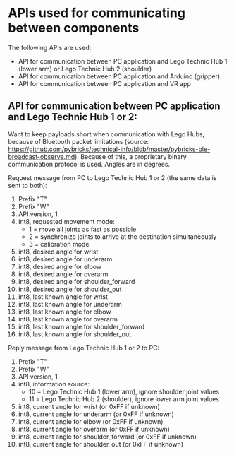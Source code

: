# APIs used for communicating between components

The following APIs are used:
- API for communication between PC application and Lego Technic Hub 1 (lower arm) or Lego Technic Hub 2 (shoulder)
- API for communication between PC application and Arduino (gripper)
- API for communication between PC application and VR app

## API for communication between PC application and Lego Technic Hub 1 or 2:

Want to keep payloads short when communication with Lego Hubs, because of Bluetooth packet limitations (source: https://github.com/pybricks/technical-info/blob/master/pybricks-ble-broadcast-observe.md). Because of this, a proprietary binary communication protocol is used. Angles are in degrees.

Request message from PC to Lego Technic Hub 1 or 2 (the same data is sent to both):
1. Prefix "T"
2. Prefix "W"
3. API version, 1
4. int8, requested movement mode:  
    - 1 = move all joints as fast as possible  
    - 2 = synchronize joints to arrive at the destination simultaneously
    - 3 = calibration mode
5.  int8, desired angle for wrist  
6.  int8, desired angle for underarm 
7.  int8, desired angle for elbow   
8.  int8, desired angle for overarm  
9.  int8, desired angle for shoulder_forward 
10. int8, desired angle for shoulder_out  
11. int8, last known angle for wrist  
12. int8, last known angle for underarm 
13. int8, last known angle for elbow   
14. int8, last known angle for overarm  
15. int8, last known angle for shoulder_forward 
16. int8, last known angle for shoulder_out  
  
Reply message from Lego Technic Hub 1 or 2 to PC:
1. Prefix "T"
2. Prefix "W"
3. API version, 1
4. int8, information source:  
    - 10 = Lego Technic Hub 1 (lower arm), ignore shoulder joint values
    - 11 = Lego Technic Hub 2 (shoulder), ignore lower arm joint values
5.  int8, current angle for wrist (or 0xFF if unknown)
6.  int8, current angle for underarm (or 0xFF if unknown)
7.  int8, current angle for elbow (or 0xFF if unknown)
8.  int8, current angle for overarm (or 0xFF if unknown)
9.  int8, current angle for shoulder_forward (or 0xFF if unknown)
10. int8, current angle for shoulder_out (or 0xFF if unknown)
